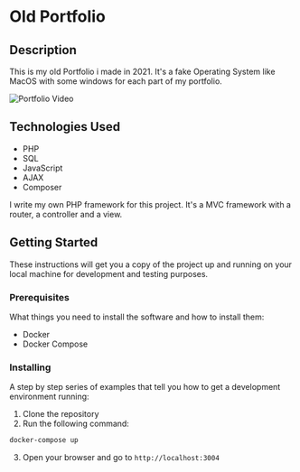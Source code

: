 # Old Portfolio

## Description

This is my old Portfolio i made in 2021. It's a fake Operating System like MacOS with some windows for each part of my portfolio.

![Portfolio Video](https://github.com/BaptisteLecat/Portfolio_old/assets/60200125/969ba376-56a7-48e0-81ac-eecb67989c33)



## Technologies Used

- PHP
- SQL
- JavaScript
- AJAX
- Composer

I write my own PHP framework for this project. It's a MVC framework with a router, a controller and a view.

## Getting Started

These instructions will get you a copy of the project up and running on your local machine for development and testing purposes.

### Prerequisites

What things you need to install the software and how to install them:

- Docker
- Docker Compose

### Installing

A step by step series of examples that tell you how to get a development environment running:

1. Clone the repository
2. Run the following command:

```bash
docker-compose up
```
3. Open your browser and go to `http://localhost:3004`
